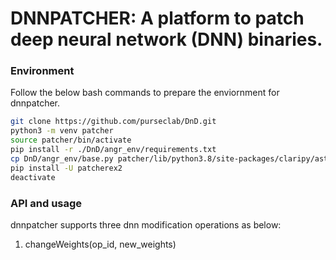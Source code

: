 # DNNPATCHER: A platform to patch deep neural network (DNN) binaries.


### Environment 

Follow the below bash commands to prepare the enviornment for dnnpatcher.

```bash
git clone https://github.com/purseclab/DnD.git
python3 -m venv patcher
source patcher/bin/activate
pip install -r ./DnD/angr_env/requirements.txt
cp DnD/angr_env/base.py patcher/lib/python3.8/site-packages/claripy/ast/base.py
pip install -U patcherex2
deactivate 
```

### API and usage

dnnpatcher supports three dnn modification operations as below:

1. changeWeights(op\_id, new\_weights) 
